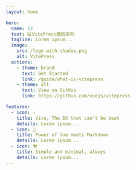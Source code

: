 ```yaml
---
layout: home

hero:
  name: 12
  text: 💻VitePress趣玩系列
  tagline: Lorem ipsum...
  image:
    src: /logo-with-shadow.png
    alt: VitePress
  actions:
    - theme: brand
      text: Get Started
      link: /guide/what-is-vitepress
    - theme: alt
      text: View on GitHub
      link: https://github.com/vuejs/vitepress

features:
  - icon: ⚡️
    title: Vite, The DX that can't be beat
    details: Lorem ipsum...
  - icon: 🖖
    title: Power of Vue meets Markdown
    details: Lorem ipsum...
  - icon: 🛠️
    title: Simple and minimal, always
    details: Lorem ipsum...
---
```


<script setup>
import { coloricon } from "./.vitepress/compoment/navbar/coloricon.ts"
coloricon();
</script>

